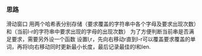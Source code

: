 ### 思路
滑动窗口
用两个哈希表分别存储（要求覆盖的字符串中各个字母及要求出现次数）和（当前l-r的字符串中要求出现的字母的出现次数）
为了方便判断当前串是否满足要求，需要另外设一个函数
设置l,r，先向右移动r直到l-r可以覆盖要求覆盖的单词，再将l向右移动同时更新最小长度，最后记录最佳的l和len.